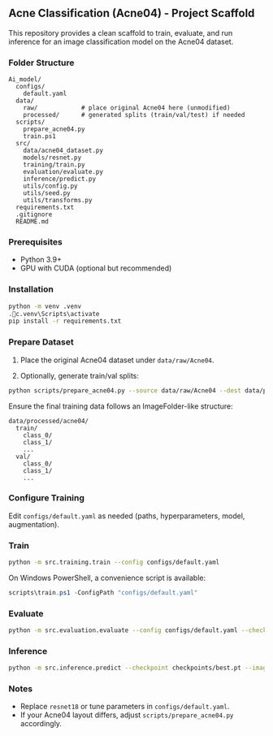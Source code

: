 ## Acne Classification (Acne04) - Project Scaffold

This repository provides a clean scaffold to train, evaluate, and run inference for an image classification model on the Acne04 dataset.

### Folder Structure

```
Ai_model/
  configs/
    default.yaml
  data/
    raw/            # place original Acne04 here (unmodified)
    processed/      # generated splits (train/val/test) if needed
  scripts/
    prepare_acne04.py
    train.ps1
  src/
    data/acne04_dataset.py
    models/resnet.py
    training/train.py
    evaluation/evaluate.py
    inference/predict.py
    utils/config.py
    utils/seed.py
    utils/transforms.py
  requirements.txt
  .gitignore
  README.md
```

### Prerequisites

- Python 3.9+
- GPU with CUDA (optional but recommended)

### Installation

```bash
python -m venv .venv
.c.venv\Scripts\activate
pip install -r requirements.txt
```

### Prepare Dataset

1) Place the original Acne04 dataset under `data/raw/Acne04`.

2) Optionally, generate train/val splits:

```bash
python scripts/prepare_acne04.py --source data/raw/Acne04 --dest data/processed/acne04 --val_ratio 0.2 --seed 42
```

Ensure the final training data follows an ImageFolder-like structure:

```
data/processed/acne04/
  train/
    class_0/
    class_1/
    ...
  val/
    class_0/
    class_1/
    ...
```

### Configure Training

Edit `configs/default.yaml` as needed (paths, hyperparameters, model, augmentation).

### Train

```bash
python -m src.training.train --config configs/default.yaml
```

On Windows PowerShell, a convenience script is available:

```powershell
scripts\train.ps1 -ConfigPath "configs/default.yaml"
```

### Evaluate

```bash
python -m src.evaluation.evaluate --config configs/default.yaml --checkpoint checkpoints/best.pt
```

### Inference

```bash
python -m src.inference.predict --checkpoint checkpoints/best.pt --image path/to/image.jpg
```

### Notes

- Replace `resnet18` or tune parameters in `configs/default.yaml`.
- If your Acne04 layout differs, adjust `scripts/prepare_acne04.py` accordingly.


